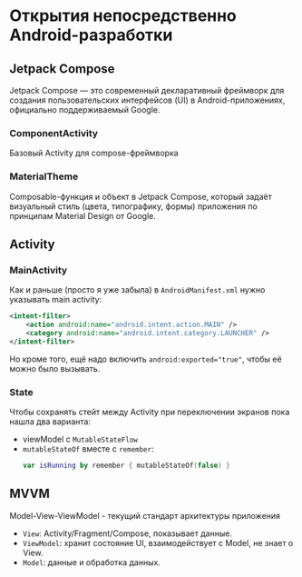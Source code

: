 # Открытия непосредственно Android-разработки

## Jetpack Compose
Jetpack Compose — это современный декларативный фреймворк для создания пользовательских интерфейсов (UI) в Android-приложениях, официально поддерживаемый Google.

### ComponentActivity
Базовый Activity для compose-фреймворка

### MaterialTheme
Composable-функция и объект в Jetpack Compose, который задаёт визуальный стиль (цвета, типографику, формы) приложения по принципам Material Design от Google.

## Activity
### MainActivity
Как и раньше (просто я уже забыла) в `AndroidManifest.xml` нужно указывать main activity:
```xml
<intent-filter>
    <action android:name="android.intent.action.MAIN" />
    <category android:name="android.intent.category.LAUNCHER" />
</intent-filter>
```
Но кроме того, ещё надо включить `android:exported="true"`, чтобы её можно было вызывать.

### State
Чтобы сохранять стейт между Activity при переключении экранов пока нашла два варианта:
- viewModel с `MutableStateFlow`
- `mutableStateOf` вместе с `remember`:
    ```kotlin
    var isRunning by remember { mutableStateOf(false) }
    ```

## MVVM
Model-View-ViewModel - текущий стандарт архитектуры приложения
- `View`: Activity/Fragment/Compose, показывает данные.
- `ViewModel`: хранит состояние UI, взаимодействует с Model, не знает о View.
- `Model`: данные и обработка данных.
